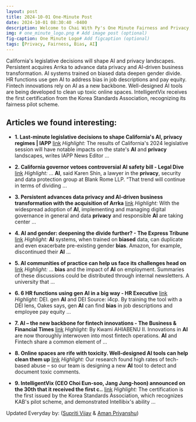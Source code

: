 ```yaml
---
layout: post
title: 2024-10-01 One-Minute Post
date: 2024-10-01 08:30:40 -0400
description: Welcome to Chai With Py's One Minute Fairness and Privacy, which aims to provide you the current happenings in the world of Fairness, Privacy, and AI.
img: # one_minute_logo.png # Add image post (optional)
fig-caption: One Minute Logo# Add figcaption (optional)
tags: [Privacy, Fairness, Bias, AI]
---
```


California's legislative decisions will shape AI and privacy landscapes. Persistent acquires Arrka to advance data privacy and AI-driven business transformation. AI systems trained on biased data deepen gender divide. HR functions use gen AI to address bias in job descriptions and pay equity. Fintech innovations rely on AI as a new backbone. Well-designed AI tools are being developed to clean up toxic online spaces. IntelligentVix receives the first certification from the Korea Standards Association, recognizing its fairness pilot scheme.

## Articles we found interesting:

- **1. Last-minute legislative decisions to shape California&#39;s <b>AI</b>, <b>privacy</b> regimes | IAPP** [link](https://iapp.org/news/a/last-minute-legislative-decisions-shape-californias-ai-privacy-regimes)
_Highlight:_ The results of California&#39;s 2024 legislative session will have notable impacts on the state&#39;s <b>AI</b> and <b>privacy</b> landscapes, writes IAPP News Editor&nbsp;...

- **2. California governor vetoes controversial <b>AI</b> safety bill - Legal Dive** [link](https://www.legaldive.com/news/california-governor-vetoes-controversial-ai-safety-bill/728452/)
_Highlight:_ ... <b>AI</b>, said Karen Shin, a lawyer in the <b>privacy</b>, security and data protection group at Blank Rome LLP. “That trend will continue in terms of dividing&nbsp;...

- **3. Persistent advances data <b>privacy</b> and <b>AI</b>-driven business transformation with the acquisition of Arrka** [link](https://indiatechnologynews.in/persistent-advances-data-privacy-and-ai-driven-business-transformation-with-the-acquisition-of-arrka/)
_Highlight:_ With the widespread adoption of <b>AI</b>, implementing and managing digital governance in general and data <b>privacy</b> and responsible <b>AI</b> are taking center&nbsp;...

- **4. <b>AI</b> and gender: deepening the divide further? - The Express Tribune** [link](https://tribune.com.pk/story/2499798/ai-and-gender-deepening-the-divide-further)
_Highlight:_ <b>AI</b> systems, when trained on <b>biased</b> data, can duplicate and even exacerbate pre-existing gender <b>bias</b>. Amazon, for example, discontinued their <b>AI</b>&nbsp;...

- **5. <b>AI</b> communities of practice can help us face its challenges head on** [link](https://www.timeshighereducation.com/campus/ai-communities-practice-can-help-us-face-its-challenges-head)
_Highlight:_ ... <b>bias</b> and the impact of <b>AI</b> on employment. Summaries of these discussions could be distributed through internal newsletters. A university that&nbsp;...

- **6. 6 HR functions using gen <b>AI</b> in a big way - HR Executive** [link](https://hrexecutive.com/6-hr-functions-using-gen-ai-in-a-big-way/)
_Highlight:_ DEI. gen <b>AI</b> and DEI Source: i4cp. By training the tool with a DEI lens, Oakes says, gen <b>AI</b> can find <b>bias</b> in job descriptions and employee pay equity&nbsp;...

- **7. <b>AI</b> – the new backbone for fintech innovations - The Business &amp; Financial Times** [link](https://thebftonline.com/2024/09/30/ai-the-new-backbone-for-fintech-innovations/)
_Highlight:_ By Kwami AHIABENU II. Innovations in <b>AI</b> are now thoroughly interwoven into most fintech operations. <b>AI</b> and Fintech share a common element of&nbsp;...

- **8. Online spaces are rife with toxicity. Well-designed <b>AI</b> tools can help clean them up** [link](https://theconversation.com/online-spaces-are-rife-with-toxicity-well-designed-ai-tools-can-help-clean-them-up-239590)
_Highlight:_ Our research found high rates of tech-based abuse – so our team is designing a new <b>AI</b> tool to detect and document toxic comments.

- **9. IntelligentVix (CEO Choi Eun-soo, Jang Jung-hoon) announced on the 30th that it received the first c..** [link](https://www.mk.co.kr/en/it/11128573)
_Highlight:_ The certification is the first issued by the Korea Standards Association, which recognizes KAB&#39;s pilot scheme, and demonstrated Intellibix&#39;s ability&nbsp;...


Updated Everyday by: (<a href="https://supritivijay.github.io/">Supriti Vijay</a> & <a href="https://amanpriyanshu.github.io/">Aman Priyanshu</a>)

